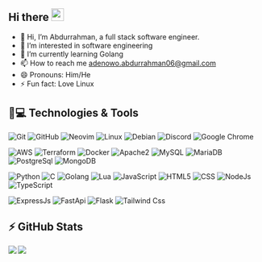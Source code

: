 ## Hi there <img src="https://media.giphy.com/media/hvRJCLFzcasrR4ia7z/giphy.gif" width="25px"></a>

- 👋 Hi, I’m Abdurrahman, a full stack software engineer.
- 👀 I’m interested in software engineering
- 🌱 I’m currently learning Golang
- 📫 How to reach me adenowo.abdurrahman06@gmail.com
- 😄 Pronouns: Him/He
- ⚡ Fun fact: Love Linux

## 🚀💻 Technologies & Tools

  ![Git](https://img.shields.io/badge/-Git-blue?style=flat-square&logo=git)
  ![GitHub](https://img.shields.io/badge/-GitHub-181717?style=flat-square&logo=github)
  ![Neovim](https://img.shields.io/badge/Neovim-blue?style=flat-square&logo=neovim)
  ![Linux](https://img.shields.io/badge/Linux-black?style=flat-square&logo=linux)
  ![Debian](https://img.shields.io/badge/Debian-black?style=flat-square&logo=debian)
  ![Discord](https://img.shields.io/badge/Discord-black?style=flat-square&logo=discord)
  ![Google Chrome](https://img.shields.io/badge/Chrome-black?style=flat-square&logo=google-chrome)

  ![AWS](https://img.shields.io/badge/AWS-black?style=flat-square&logo=amazonwebservices)
  ![Terraform](https://img.shields.io/badge/terraform-black?style=flat-square&logo=terraform)
  ![Docker](https://img.shields.io/badge/Docker-black?style=flat-square&logo=terraform)
  ![Apache2](https://img.shields.io/badge/Terraform-black?style=flat-square&logo=apache)
  ![MySQL](https://img.shields.io/badge/-MySQL-black?style=flat-square&logo=mysql)
  ![MariaDB](https://img.shields.io/badge/MariaDB-black?style=flat-square&logo=mariadb)
  ![PostgreSql](https://img.shields.io/badge/PostgreSql-black?style=flat-square&logo=postgresql)
  ![MongoDB](https://img.shields.io/badge/MongoDB-black?style=flat-square&logo=mongodb)

  ![Python](https://img.shields.io/badge/-Python-black?style=flat-square&logo=Python)
  ![C](https://img.shields.io/badge/C-black?style=flat-square&logo=C)
  ![Golang](https://img.shields.io/badge/Golang-06062C?style=flat-square&logo=go)
  ![Lua](https://img.shields.io/badge/Lua-06062C?style=flat-square&logo=lua)
  ![JavaScript](https://img.shields.io/badge/JavaScript-black?style=flat-square&logo=javascript)
  ![HTML5](https://img.shields.io/badge/HTML5-black?style=flat-square&logo=html5)
  ![CSS](https://img.shields.io/badge/CSS-black?style=flat-square&logo=css3)
  ![NodeJs](https://img.shields.io/badge/NodeJs-black?style=flat-square&logo=node.js)
  ![TypeScript](https://img.shields.io/badge/TypeScript-black?style=flat-square&logo=typescript)

  ![ExpressJs](https://img.shields.io/badge/ExpressJs-black?style=flat-square&logo=express)
  ![FastApi](https://img.shields.io/badge/FastApi-black?style=flat-square&logo=fastapi)
  ![Flask](https://img.shields.io/badge/Flask-black?style=flat-square&logo=flask)
  ![Tailwind Css](https://img.shields.io/badge/TailwindCss-black?style=flat-square&logo=tailwindcss)

## ⚡ GitHub Stats

<img align="left" src="https://github-readme-stats.vercel.app/api?username=OadeO6&show_icons=true&count_private=true&theme=gruvbox" />
<img src="https://github-readme-stats.vercel.app/api/top-langs/?username=OadeO6&layout=compact&count_private=true&theme=gruvbox" />
